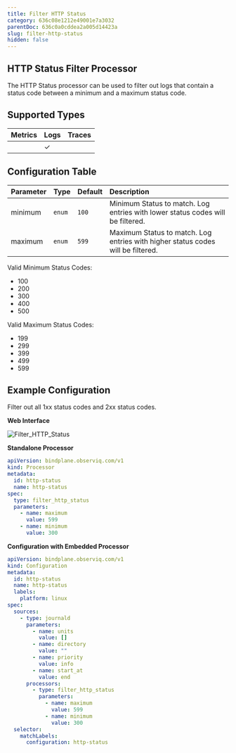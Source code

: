 ```yaml
---
title: Filter HTTP Status
category: 636c08e1212e49001e7a3032
parentDoc: 636c0a0cddea2a005d14423a
slug: filter-http-status
hidden: false
---
```


##  HTTP Status Filter Processor

The HTTP Status processor can be used to filter out logs that contain a status code between a minimum and a maximum status code.

## Supported Types

| Metrics | Logs | Traces |
| :--- | :--- | :--- |
|  | ✓ |  |

## Configuration Table

| Parameter  | Type    | Default  | Description |
| :---       | :---    | :---     | :--- |
| minimum    | `enum`  | `100` | Minimum Status to match. Log entries with lower status codes will be filtered. |
| maximum    | `enum`  | `599` | Maximum Status to match. Log entries with higher status codes will be filtered. |


Valid Minimum Status Codes:
- 100
- 200
- 300
- 400
- 500

Valid Maximum Status Codes:
- 199
- 299
- 399
- 499
- 599


## Example Configuration

Filter out all 1xx status codes and 2xx status codes.
 
**Web Interface**

![Filter_HTTP_Status](https://storage.googleapis.com/bindplane-op-doc-images/resources/processor-types/filter_http_status.png)

**Standalone Processor**

```yaml
apiVersion: bindplane.observiq.com/v1
kind: Processor
metadata:
  id: http-status
  name: http-status
spec:
  type: filter_http_status
  parameters:
    - name: maximum
      value: 599
    - name: minimum
      value: 300
```

**Configuration with Embedded Processor**

```yaml
apiVersion: bindplane.observiq.com/v1
kind: Configuration
metadata:
  id: http-status
  name: http-status
  labels:
    platform: linux
spec:
  sources:
    - type: journald
      parameters:
        - name: units
          value: []
        - name: directory
          value: ""
        - name: priority
          value: info
        - name: start_at
          value: end
      processors:
        - type: filter_http_status
          parameters:
            - name: maximum
              value: 599
            - name: minimum
              value: 300
  selector:
    matchLabels:
      configuration: http-status
```

